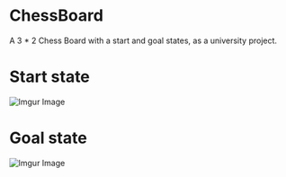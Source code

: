 # ChessBoard

A 3 * 2 Chess Board with a start and goal states, as a university project.

# Start state
![Imgur Image](https://i.imgur.com/Ym1muJK.png)

# Goal state 
![Imgur Image](https://i.imgur.com/ARGs7Vn.png)
